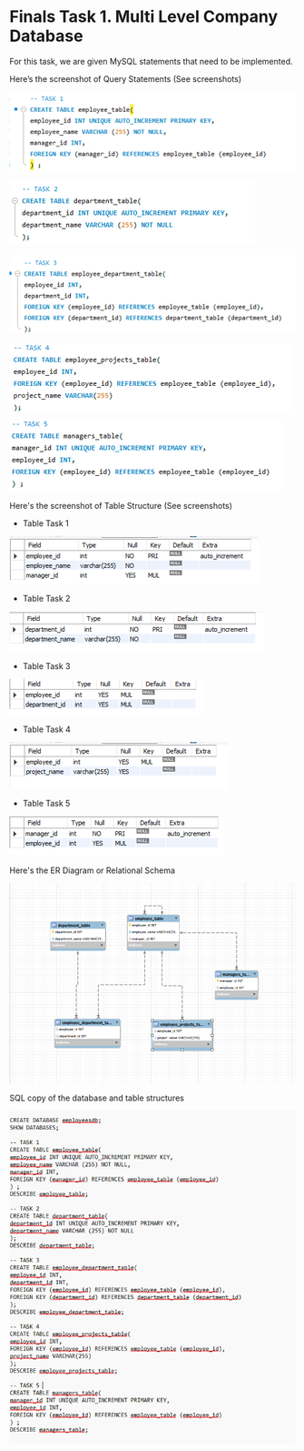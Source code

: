 # Finals Task 1. Multi Level Company Database
For this task, we are given MySQL statements that need to be implemented.

Here’s the screenshot of Query Statements (See screenshots)

![Sample Output](images/t1.png)

![Sample Output](images/T2.png)

![Sample Output](images/T3.png)

![Sample Output](images/T4.png)

![Sample Output](images/T5.png)

Here's the screenshot of Table Structure (See screenshots)

- Table Task 1
  
![Sample Output](images/TAB1.png)

- Table Task 2
  
![Sample Output](images/TAB2.png)

- Table Task 3
  
![Sample Output](images/TAB3.png)

- Table Task 4
  
![Sample Output](images/TAB4.png)

- Table Task 5
  
![Sample Output](images/TAB5.png)

Here's the ER Diagram or Relational Schema

![Sample Output](images/EER.png)

SQL copy of the database and table structures

![Sample Output](images/CODE.png)
